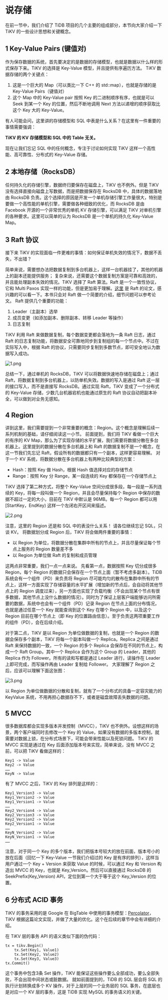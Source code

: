 # 说存储

在前一节中，我们介绍了 TiDB 项目的几个主要的组成部分，本节向大家介绍一下 TiKV 的一些设计思想和关键概念。

## 1 Key-Value Pairs (键值对)

作为保存数据的系统，首先要决定的是数据的存储模型，也就是数据以什么样的形式保存下来。TiKV 的选择是 Key-Value 模型，并且提供有序遍历方法。
TiKV 数据存储的两个关键点：

1. 这是一个巨大的 Map（可以类比一下 C++ 的 std::map），也就是存储的是 Key-Value Pairs（键值对）
2. 这个 Map 中的 Key-Value pair 按照 Key 的二进制顺序有序，也就是可以 Seek 到某一个 Key 的位置，然后不断地调用 Next 方法以递增的顺序获取比这个 Key 大的 Key-Value。

有人可能会问，这里讲的存储模型和 SQL 中表是什么关系？在这里有一件重要的事情需要强调：

**TiKV 的 KV 存储模型和 SQL 中的 Table 无关。**

现在让我们忘记 SQL 中的任何概念，专注于讨论如何实现 TiKV 这样一个高性能、高可靠性、分布式的 Key-Value 存储。

## 2 本地存储（RocksDB）

任何持久化的存储引擎，数据终归要保存在磁盘上，TiKV 也不例外。但是 TiKV 没有选择直接向磁盘上写数据，而是把数据保存在 RocksDB 中，具体的数据落地由 RocksDB 负责。这个选择的原因是开发一个单机存储引擎工作量很大，特别是要做一个高性能的单机引擎，需要做各种细致的优化，而 RocksDB 是由 Facebook 开源的一个非常优秀的单机 KV 存储引擎，可以满足 TiKV 对单机引擎的各种要求。这里可以简单的认为 RocksDB 是一个单机的持久化 Key-Value Map。

## 3 Raft 协议

接下来 TiKV 的实现面临一件更难的事情：如何保证单机失效的情况下，数据不丢失，不出错？

简单来说，需要想办法把数据复制到多台机器上，这样一台机器挂了，其他的机器上的副本还能提供服务；
复杂来说，还需要这个数据复制方案是可靠和高效的，并且能处理副本失效的情况。TiKV 选择了 Raft 算法。Raft 是一个一致性协议，它和 Multi Paxos 实现一样的功能，但是更加易于理解。[这里](https://raft.github.io/raft.pdf) 是 Raft 的论文，感兴趣的可以看一下。本书只会对 Raft 做一个简要的介绍，细节问题可以参考论文。
Raft 提供几个重要的功能：

1. Leader（主副本）选举
2. 成员变更（如添加副本、删除副本、转移 Leader 等操作）
3. 日志复制

TiKV 利用 Raft 来做数据复制，每个数据变更都会落地为一条 Raft 日志，通过 Raft 的日志复制功能，将数据安全可靠地同步到复制组的每一个节点中。不过在实际写入中，根据 Raft 的协议，只需要同步复制到多数节点，即可安全地认为数据写入成功。

![1.png](/media/tidb-storage/1.png)

总结一下，通过单机的 RocksDB，TiKV 可以将数据快速地存储在磁盘上；通过 Raft，将数据复制到多台机器上，以防单机失效。数据的写入是通过 Raft 这一层的接口写入，而不是直接写 RocksDB。通过实现 Raft，TiKV 变成了一个分布式的 Key-Value 存储，少数几台机器宕机也能通过原生的 Raft 协议自动把副本补全，可以做到对业务无感知。

## 4 Region

讲到这里，我们需要提到一个非常重要的概念：Region。这个概念是理解后续一系列机制的基础，请仔细阅读这一小节。
前面提到，我们将 TiKV 看做一个巨大的有序的 KV Map，那么为了实现存储的水平扩展，我们需要将数据分散在多台机器上。这里提到的数据分散在多台机器上和 Raft 的数据复制不是一个概念，在这一节我们先忘记 Raft，假设所有的数据都只有一个副本，这样更容易理解。
对于一个 KV 系统，将数据分散在多台机器上有两种比较典型的方案：

* Hash：按照 Key 做 Hash，根据 Hash 值选择对应的存储节点
* Range：按照 Key 分 Range，某一段连续的 Key 都保存在一个存储节点上

TiKV 选择了第二种方式，将整个 Key-Value 空间分成很多段，每一段是一系列连续的 Key，将每一段叫做一个 Region，并且会尽量保持每个 Region 中保存的数据不超过一定的大小，目前在 TiKV 中默认是 96MB。每一个 Region 都可以用 [StartKey，EndKey) 这样一个左闭右开区间来描述。

![2.png](/media/tidb-storage/2.png)

注意，这里的 Region 还是和 SQL 中的表没什么关系！ 请各位继续忘记 SQL，只谈 KV。
将数据划分成 Region 后，TiKV 将会做两件重要的事情：

* 以 Region 为单位，将数据分散在集群中所有的节点上，并且尽量保证每个节点上服务的 Region 数量差不多
* 以 Region 为单位做 Raft 的复制和成员管理

这两点非常重要，我们一点一点来说。
先看第一点，数据按照 Key 切分成很多 Region，每个 Region 的数据只会保存在一个节点上面（暂不考虑多副本）。TiDB 系统会有一个组件（PD）来负责将 Region 尽可能均匀的散布在集群中所有的节点上，这样一方面实现了存储容量的水平扩展（增加新的节点后，会自动将其他节点上的 Region 调度过来），另一方面也实现了负载均衡（不会出现某个节点有很多数据，其他节点上没什么数据的情况）。同时为了保证上层客户端能够访问所需要的数据，系统中也会有一个组件（PD）记录 Region 在节点上面的分布情况，也就是通过任意一个 Key 就能查询到这个 Key 在哪个 Region 中，以及这个 Region 目前在哪个节点上（即 Key 的位置路由信息）。至于负责这两项重要工作的组件（PD），会在后续介绍。

对于第二点，TiKV 是以 Region 为单位做数据的复制，也就是一个 Region 的数据会保存多个副本，TiKV 将每一个副本叫做一个 Replica。Replica 之间是通过 Raft 来保持数据的一致，一个 Region 的多个 Replica 会保存在不同的节点上，构成一个 Raft Group。其中一个 Replica 会作为这个 Group 的 Leader，其他的 Replica 作为 Follower。所有的读和写都是通过 Leader 进行，读操作在 Leader 上即可完成，而写操作再由 Leader 复制给 Follower。
大家理解了 Region 之后，应该可以理解下面这张图：

![3.png](/media/tidb-storage/3.png)

以 Region 为单位做数据的分散和复制，就有了一个分布式的具备一定容灾能力的 KeyValue 系统，不用再担心数据存不下，或者是磁盘故障丢失数据的问题。

## 5 MVCC

很多数据库都会实现多版本并发控制（MVCC），TiKV 也不例外。设想这样的场景，两个客户端同时去修改一个 Key 的 Value，如果没有数据的多版本控制，就需要对数据上锁，在分布式场景下，可能会带来性能以及死锁问题。
TiKV 的 MVCC 实现是通过在 Key 后面添加版本号来实现，简单来说，没有 MVCC 之前，可以把 TiKV 看做这样的：

```
Key1 -> Value
Key2 -> Value
……
KeyN -> Value
```

有了 MVCC 之后，TiKV 的 Key 排列是这样的：

```
Key1_Version3 -> Value
Key1_Version2 -> Value
Key1_Version1 -> Value
……
Key2_Version4 -> Value
Key2_Version3 -> Value
Key2_Version2 -> Value
Key2_Version1 -> Value
……
KeyN_Version2 -> Value
KeyN_Version1 -> Value
……
```

注意，对于同一个 Key 的多个版本，我们把版本号较大的放在前面，版本号小的放在后面（回忆一下 Key-Value 一节我们介绍过的 Key 是有序的排列），这样当用户通过一个 Key + Version 来获取 Value 的时候，可以通过 Key 和 Version 构造出 MVCC 的 Key，也就是 Key_Version。然后可以直接通过 RocksDB 的 SeekPrefix(Key_Version) API，定位到第一个大于等于这个 Key_Version 的位置。

## 6 分布式 ACID 事务

TiKV 的事务采用的是 Google 在 BigTable 中使用的事务模型：[Percolator](https://research.google.com/pubs/pub36726.html)，TiKV 根据这篇论文实现，并做了大量的优化。这个在后续的章节中会有详细的介绍。

在 TiKV 层的事务 API 的语义类似下面的伪代码：

```
tx = tikv.Begin()
    tx.Set(Key1, Value1)
    tx.Set(Key2, Value2)
    tx.Set(Key3, Value3)
tx.Commit()
```

这个事务中包含3条 Set 操作，TiKV 能保证这些操作要么全部成功，要么全部失败，不会出现中间状态或脏数据。
就如前面提到的，TiDB 的 SQL 层会将 SQL 的执行计划转换成多个 KV 操作，对于上层的同一个业务层的 SQL 事务，在底层也是对应一个 KV 层的事务，这是 TiDB 实现 MySQL 的事务语义的关键。
